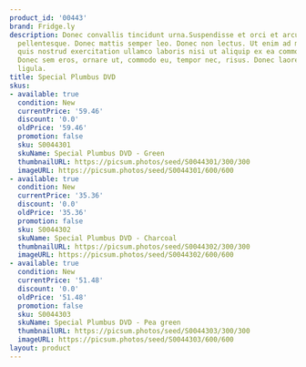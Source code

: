 ```yaml
---
product_id: '00443'
brand: Fridge.ly
description: Donec convallis tincidunt urna.Suspendisse et orci et arcu porttitor
  pellentesque. Donec mattis semper leo. Donec non lectus. Ut enim ad minim veniam,
  quis nostrud exercitation ullamco laboris nisi ut aliquip ex ea commodo consequat.
  Donec sem eros, ornare ut, commodo eu, tempor nec, risus. Donec laoreet dapibus
  ligula.
title: Special Plumbus DVD
skus:
- available: true
  condition: New
  currentPrice: '59.46'
  discount: '0.0'
  oldPrice: '59.46'
  promotion: false
  sku: S0044301
  skuName: Special Plumbus DVD - Green
  thumbnailURL: https://picsum.photos/seed/S0044301/300/300
  imageURL: https://picsum.photos/seed/S0044301/600/600
- available: true
  condition: New
  currentPrice: '35.36'
  discount: '0.0'
  oldPrice: '35.36'
  promotion: false
  sku: S0044302
  skuName: Special Plumbus DVD - Charcoal
  thumbnailURL: https://picsum.photos/seed/S0044302/300/300
  imageURL: https://picsum.photos/seed/S0044302/600/600
- available: true
  condition: New
  currentPrice: '51.48'
  discount: '0.0'
  oldPrice: '51.48'
  promotion: false
  sku: S0044303
  skuName: Special Plumbus DVD - Pea green
  thumbnailURL: https://picsum.photos/seed/S0044303/300/300
  imageURL: https://picsum.photos/seed/S0044303/600/600
layout: product
---
```

